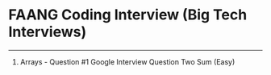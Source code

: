 # FAANG Coding Interview (Big Tech Interviews)
---

1. Arrays - Question #1 Google Interview Question Two Sum (Easy)

